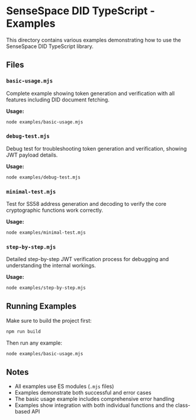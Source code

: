 # SenseSpace DID TypeScript - Examples

This directory contains various examples demonstrating how to use the SenseSpace DID TypeScript library.

## Files

### `basic-usage.mjs`
Complete example showing token generation and verification with all features including DID document fetching.

**Usage:**
```bash
node examples/basic-usage.mjs
```

### `debug-test.mjs`
Debug test for troubleshooting token generation and verification, showing JWT payload details.

**Usage:**
```bash
node examples/debug-test.mjs
```

### `minimal-test.mjs`
Test for SS58 address generation and decoding to verify the core cryptographic functions work correctly.

**Usage:**
```bash
node examples/minimal-test.mjs
```

### `step-by-step.mjs`
Detailed step-by-step JWT verification process for debugging and understanding the internal workings.

**Usage:**
```bash
node examples/step-by-step.mjs
```

## Running Examples

Make sure to build the project first:

```bash
npm run build
```

Then run any example:

```bash
node examples/basic-usage.mjs
```

## Notes

- All examples use ES modules (`.mjs` files)
- Examples demonstrate both successful and error cases
- The basic usage example includes comprehensive error handling
- Examples show integration with both individual functions and the class-based API
